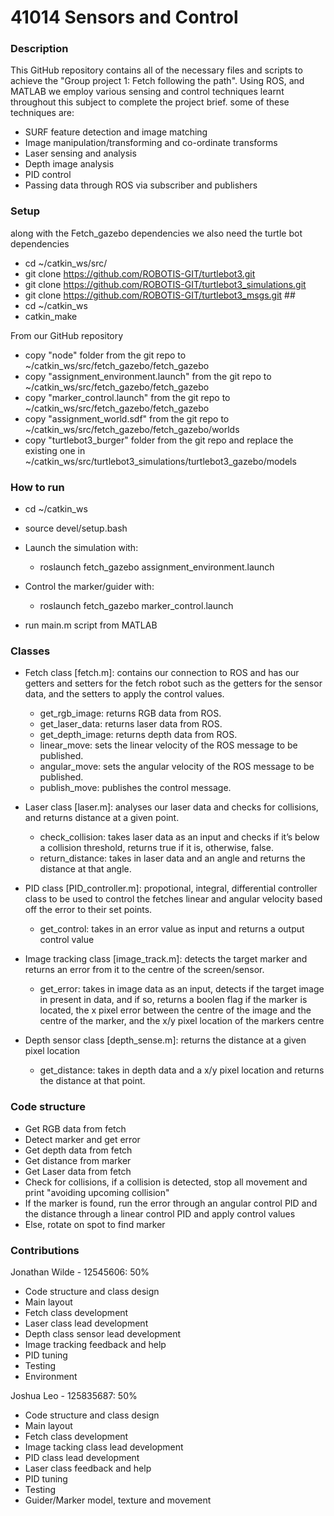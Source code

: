 # 41014 Sensors and Control

### Description
This GitHub repository contains all of the necessary files and scripts to achieve the "Group project 1: Fetch following the path".
Using ROS, and MATLAB we employ various sensing and control techniques learnt throughout this subject to complete the project brief.
some of these techniques are:
- SURF feature detection and image matching
- Image manipulation/transforming and co-ordinate transforms
- Laser sensing and analysis
- Depth image analysis
- PID control
- Passing data through ROS via subscriber and publishers

### Setup
along with the Fetch_gazebo dependencies we also need the turtle bot dependencies
- cd ~/catkin_ws/src/
- git clone https://github.com/ROBOTIS-GIT/turtlebot3.git
- git clone https://github.com/ROBOTIS-GIT/turtlebot3_simulations.git
- git clone https://github.com/ROBOTIS-GIT/turtlebot3_msgs.git ##
- cd ~/catkin_ws
- catkin_make

From our GitHub repository
- copy "node" folder from the git repo to ~/catkin_ws/src/fetch_gazebo/fetch_gazebo
- copy "assignment_environment.launch" from the git repo to ~/catkin_ws/src/fetch_gazebo/fetch_gazebo
- copy "marker_control.launch" from the git repo to ~/catkin_ws/src/fetch_gazebo/fetch_gazebo
- copy "assignment_world.sdf" from the git repo to ~/catkin_ws/src/fetch_gazebo/fetch_gazebo/worlds
- copy "turtlebot3_burger" folder from the git repo and replace the existing one in ~/catkin_ws/src/turtlebot3_simulations/turtlebot3_gazebo/models

### How to run
- cd ~/catkin_ws
- source devel/setup.bash

- Launch the simulation with:
	- roslaunch fetch_gazebo assignment_environment.launch

- Control the marker/guider with:
	- roslaunch fetch_gazebo marker_control.launch

- run main.m script from MATLAB

### Classes
- Fetch class [fetch.m]: contains our connection to ROS and has our getters and setters for the fetch robot such as the getters for the sensor data, and the setters to apply the control values.
	- get_rgb_image: returns RGB data from ROS.
	- get_laser_data: returns laser data from ROS.
	- get_depth_image: returns depth data from ROS.
	- linear_move: sets the linear velocity of the ROS message to be published.
	- angular_move: sets the angular velocity of the ROS message to be published.
	- publish_move: publishes the control message.

- Laser class [laser.m]: analyses our laser data and checks for collisions, and returns distance at a given point.
	- check_collision: takes laser data as an input and checks if it’s below a collision threshold, returns true if it is, otherwise, false.
	- return_distance: takes in laser data and an angle and returns the distance at that angle.

- PID class [PID_controller.m]: propotional, integral, differential controller class to be used to control the fetches linear and angular velocity based off the error to their set points.
	- get_control: takes in an error value as input and returns a output control value

- Image tracking class [image_track.m]: detects the target marker and returns an error from it to the centre of the screen/sensor.
	- get_error: takes in image data as an input, detects if the target image in present in data, and if so, returns a boolen flag if the marker is located, the x pixel error between the centre of the image and the centre of the marker, and the x/y pixel location of the markers centre

- Depth sensor class [depth_sense.m]: returns the distance at a given pixel location
	- get_distance: takes in depth data and a x/y pixel location and returns the distance at that point.

### Code structure
- Get RGB data from fetch
- Detect marker and get error
- Get depth data from fetch
- Get distance from marker
- Get Laser data from fetch
- Check for collisions, if a collision is detected, stop all movement and print "avoiding upcoming collision"
- If the marker is found, run the error through an angular control PID and the distance through a linear control PID and apply control values
- Else, rotate on spot to find marker

### Contributions

Jonathan Wilde - 12545606: 50%
- Code structure and class design
- Main layout
- Fetch class development
- Laser class lead development
- Depth class sensor lead development
- Image tracking feedback and help
- PID tuning
- Testing 
- Environment

Joshua Leo - 125835687: 50%
- Code structure and class design
- Main layout
- Fetch class development
- Image tacking class lead development
- PID class lead development
- Laser class feedback and help
- PID tuning
- Testing
- Guider/Marker model, texture and movement


